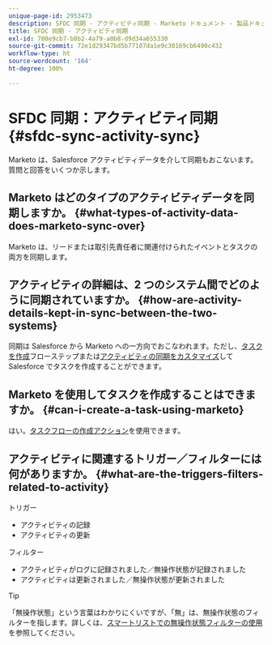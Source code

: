```yaml
---
unique-page-id: 2953473
description: SFDC 同期 - アクティビティ同期 - Marketo ドキュメント - 製品ドキュメント
title: SFDC 同期 - アクティビティ同期
exl-id: 780e9cb7-b8b2-4a79-a0b8-d9d34a655330
source-git-commit: 72e1d29347bd5b77107da1e9c30169cb6490c432
workflow-type: ht
source-wordcount: '164'
ht-degree: 100%

---
```


# SFDC 同期：アクティビティ同期 {#sfdc-sync-activity-sync}

Marketo は、Salesforce アクティビティデータを介して同期もおこないます。質問と回答をいくつか示します。

## Marketo はどのタイプのアクティビティデータを同期しますか。 {#what-types-of-activity-data-does-marketo-sync-over}

Marketo は、リードまたは取引先責任者に関連付けられたイベントとタスクの両方を同期します。

## アクティビティの詳細は、2 つのシステム間でどのように同期されていますか。 {#how-are-activity-details-kept-in-sync-between-the-two-systems}

同期は Salesforce から Marketo への一方向でおこなわれます。ただし、[タスクを作成](/help/marketo/product-docs/core-marketo-concepts/smart-campaigns/salesforce-flow-actions/create-task.md)フローステップまたは[アクティビティの同期をカスタマイズ](/help/marketo/product-docs/crm-sync/salesforce-sync/setup/optional-steps/customize-activities-sync.md)して Salesforce でタスクを作成することができます。

## Marketo を使用してタスクを作成することはできますか。 {#can-i-create-a-task-using-marketo}

はい。[タスクフローの作成アクション](/help/marketo/product-docs/core-marketo-concepts/smart-campaigns/salesforce-flow-actions/create-task.md)を使用できます。

## アクティビティに関連するトリガー／フィルターには何がありますか。 {#what-are-the-triggers-filters-related-to-activity}

トリガー

* アクティビティの記録
* アクティビティの更新

フィルター

* アクティビティがログに記録されました／無操作状態が記録されました
* アクティビティは更新されました／無操作状態が更新されました

>[!TIP]
>
>「無操作状態」という言葉はわかりにくいですが、「無」は、無操作状態のフィルターを指します。詳しくは、[スマートリストでの無操作状態フィルターの使用](/help/marketo/product-docs/core-marketo-concepts/smart-lists-and-static-lists/using-smart-lists/use-inactivity-filters-in-a-smart-list.md)を参照してください。
